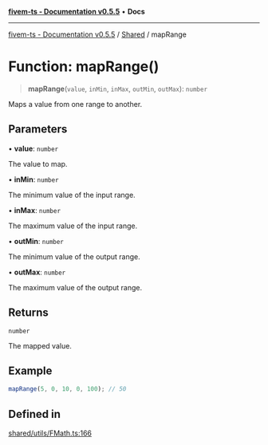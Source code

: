 [**fivem-ts - Documentation v0.5.5**](../../../README.md) • **Docs**

***

[fivem-ts - Documentation v0.5.5](../../../README.md) / [Shared](../README.md) / mapRange

# Function: mapRange()

> **mapRange**(`value`, `inMin`, `inMax`, `outMin`, `outMax`): `number`

Maps a value from one range to another.

## Parameters

• **value**: `number`

The value to map.

• **inMin**: `number`

The minimum value of the input range.

• **inMax**: `number`

The maximum value of the input range.

• **outMin**: `number`

The minimum value of the output range.

• **outMax**: `number`

The maximum value of the output range.

## Returns

`number`

The mapped value.

## Example

```ts
mapRange(5, 0, 10, 0, 100); // 50
```

## Defined in

[shared/utils/FMath.ts:166](https://github.com/Purpose-Dev/fivem-ts/blob/main/src/shared/utils/FMath.ts#L166)
